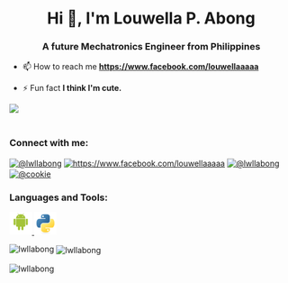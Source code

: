 <h1 align="center">Hi 👋, I'm Louwella P. Abong</h1>
<h3 align="center">A future Mechatronics Engineer from Philippines</h3>

- 📫 How to reach me **https://www.facebook.com/louwellaaaaa**

- ⚡ Fun fact **I think I'm cute.**

<img src="https://user-images.githubusercontent.com/74038190/212751818-13da6fd2-27ca-45c4-9c64-3940ccfa6fd3.gif" width="400">
<br><br>

<h3 align="left">Connect with me:</h3>
<p align="left">
<a href="https://twitter.com/@lwllabong" target="blank"><img align="center" src="https://raw.githubusercontent.com/rahuldkjain/github-profile-readme-generator/master/src/images/icons/Social/twitter.svg" alt="@lwllabong" height="30" width="40" /></a>
<a href="https://fb.com/https://www.facebook.com/louwellaaaaa" target="blank"><img align="center" src="https://raw.githubusercontent.com/rahuldkjain/github-profile-readme-generator/master/src/images/icons/Social/facebook.svg" alt="https://www.facebook.com/louwellaaaaa" height="30" width="40" /></a>
<a href="https://instagram.com/@lwllabong" target="blank"><img align="center" src="https://raw.githubusercontent.com/rahuldkjain/github-profile-readme-generator/master/src/images/icons/Social/instagram.svg" alt="@lwllabong" height="30" width="40" /></a>
<a href="https://discord.gg/@cookie" target="blank"><img align="center" src="https://raw.githubusercontent.com/rahuldkjain/github-profile-readme-generator/master/src/images/icons/Social/discord.svg" alt="@cookie" height="30" width="40" /></a>
</p>

<h3 align="left">Languages and Tools:</h3>
<p align="left"> <a href="https://developer.android.com" target="_blank" rel="noreferrer"> <img src="https://raw.githubusercontent.com/devicons/devicon/master/icons/android/android-original-wordmark.svg" alt="android" width="40" height="40"/> </a> <a href="https://www.python.org" target="_blank" rel="noreferrer"> <img src="https://raw.githubusercontent.com/devicons/devicon/master/icons/python/python-original.svg" alt="python" width="40" height="40"/> </a> </p>

<p><img align="left" src="https://github-readme-stats.vercel.app/api/top-langs?username=lwllabong&show_icons=true&locale=en&layout=compact" alt="lwllabong" /></p>

<p>&nbsp;<img align="center" src="https://github-readme-stats.vercel.app/api?username=lwllabong&show_icons=true&locale=en" alt="lwllabong" /></p>

<p><img align="center" src="https://github-readme-streak-stats.herokuapp.com/?user=lwllabong&" alt="lwllabong" /></p>
